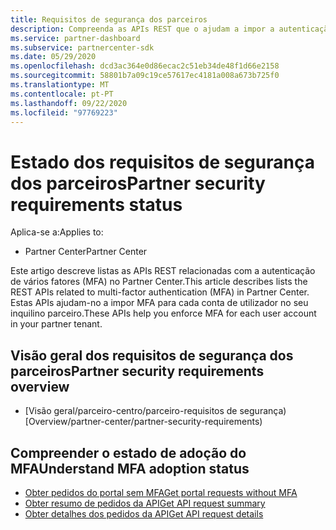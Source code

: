 ```yaml
---
title: Requisitos de segurança dos parceiros
description: Compreenda as APIs REST que o ajudam a impor a autenticação de vários fatores para o seu inquilino parceiro.
ms.service: partner-dashboard
ms.subservice: partnercenter-sdk
ms.date: 05/29/2020
ms.openlocfilehash: dcd3ac364e0d86ecac2c51eb34de48f1d66e2158
ms.sourcegitcommit: 58801b7a09c19ce57617ec4181a008a673b725f0
ms.translationtype: MT
ms.contentlocale: pt-PT
ms.lasthandoff: 09/22/2020
ms.locfileid: "97769223"
---
```

# <a name="partner-security-requirements-status"></a><span data-ttu-id="51205-103">Estado dos requisitos de segurança dos parceiros</span><span class="sxs-lookup"><span data-stu-id="51205-103">Partner security requirements status</span></span>

<span data-ttu-id="51205-104">Aplica-se a:</span><span class="sxs-lookup"><span data-stu-id="51205-104">Applies to:</span></span>

- <span data-ttu-id="51205-105">Partner Center</span><span class="sxs-lookup"><span data-stu-id="51205-105">Partner Center</span></span>

<span data-ttu-id="51205-106">Este artigo descreve listas as APIs REST relacionadas com a autenticação de vários fatores (MFA) no Partner Center.</span><span class="sxs-lookup"><span data-stu-id="51205-106">This article describes lists the REST APIs related to multi-factor authentication (MFA) in Partner Center.</span></span> <span data-ttu-id="51205-107">Estas APIs ajudam-no a impor MFA para cada conta de utilizador no seu inquilino parceiro.</span><span class="sxs-lookup"><span data-stu-id="51205-107">These APIs help you enforce MFA for each user account in your partner tenant.</span></span> 

## <a name="partner-security-requirements-overview"></a><span data-ttu-id="51205-108">Visão geral dos requisitos de segurança dos parceiros</span><span class="sxs-lookup"><span data-stu-id="51205-108">Partner security requirements overview</span></span>

- <span data-ttu-id="51205-109">[Visão geral/parceiro-centro/parceiro-requisitos de segurança)</span><span class="sxs-lookup"><span data-stu-id="51205-109">[Overview/partner-center/partner-security-requirements)</span></span>

## <a name="understand-mfa-adoption-status"></a><span data-ttu-id="51205-110">Compreender o estado de adoção do MFA</span><span class="sxs-lookup"><span data-stu-id="51205-110">Understand MFA adoption status</span></span>

- [<span data-ttu-id="51205-111">Obter pedidos do portal sem MFA</span><span class="sxs-lookup"><span data-stu-id="51205-111">Get portal requests without MFA</span></span>](get-portal-requests-without-mfa.md)
- [<span data-ttu-id="51205-112">Obter resumo de pedidos da API</span><span class="sxs-lookup"><span data-stu-id="51205-112">Get API request summary</span></span>](get-api-request-summary.md)
- [<span data-ttu-id="51205-113">Obter detalhes dos pedidos da API</span><span class="sxs-lookup"><span data-stu-id="51205-113">Get API request details</span></span>](get-api-request-details.md)
